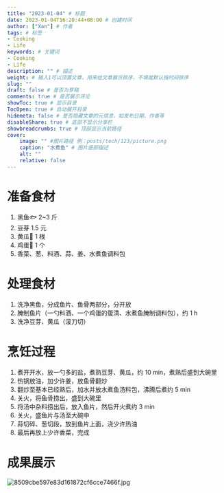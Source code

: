 ```yaml
---
title: "2023-01-04" # 标题
date: 2023-01-04T16:20:44+08:00 # 创建时间
author: ["Xan"] # 作者
tags: # 标签
- Cooking
- Life
keywords: # 关键词
- Cooking
- Life
description: "" # 描述
weight: # 输入1可以顶置文章，用来给文章展示排序，不填就默认按时间排序
slug: ""
draft: false # 是否为草稿
comments: true # 是否展示评论
showToc: true # 显示目录
TocOpen: true # 自动展开目录
hidemeta: false # 是否隐藏文章的元信息，如发布日期、作者等
disableShare: true # 底部不显示分享栏
showbreadcrumbs: true # 顶部显示当前路径
cover:
    image: "" #图片路径 例：posts/tech/123/picture.png
    caption: "水煮鱼" # 图片底部描述
    alt: ""
    relative: false
---
```


# 准备食材
1. 黑鱼🐟 2~3 斤
2. 豆芽 1.5 元
3. 黄瓜🥒 1 根
4. 鸡蛋🥚 1 个
5. 香菜、葱、料酒、蒜、姜、水煮鱼调料包
# 处理食材
1. 洗净黑鱼，分成鱼片、鱼骨两部分，分开放
2. 腌制鱼片（一勺料酒、一个鸡蛋的蛋清、水煮鱼腌制调料包），约 1 h
3. 洗净豆芽、黄瓜（滚刀切）
# 烹饪过程
1. 煮开开水，放一勺多的盐，煮熟豆芽、黄瓜，约 10 min，煮熟后盛到大碗里
2. 热锅放油，加少许姜，放鱼骨翻炒
3. 翻炒至基本已经熟后，加水并放水煮鱼汤料包，沸腾后煮约 5 min
4. 关火，将鱼骨捞出，盛到大碗里
5. 将汤中杂料捞出后，放入鱼片，然后开火煮约 3 min
6. 关火，盛鱼片与汤至大碗中
7. 蒜切碎、葱切段，放到鱼片上面，浇少许热油
8. 最后再放上少许香菜，完成
# 成果展示
![8509cbe597e83d161872cf6cce7466f.jpg](https://bu.dusays.com/2023/01/04/63b53ea29b455.jpg)
